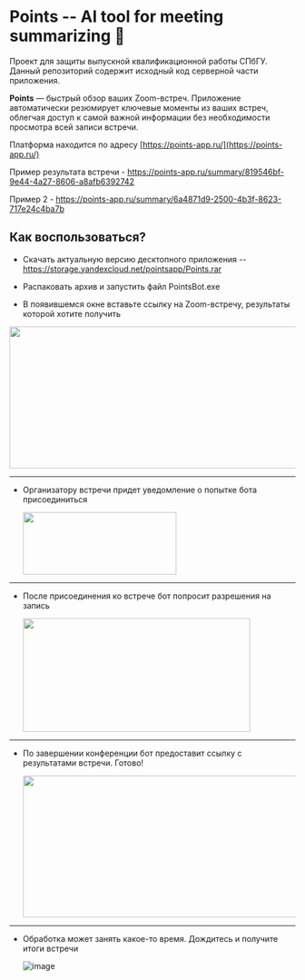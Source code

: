 # Points -- AI tool for meeting summarizing 👀
Проект для защиты выпускной квалификационной работы СПбГУ.
Данный репозиторий содержит исходный код серверной части приложения.

**Points** — быстрый обзор ваших Zoom-встреч. Приложение автоматически резюмирует ключевые моменты из ваших встреч, облегчая доступ к самой важной информации без необходимости просмотра всей записи встречи.

Платформа находится по адресу [https://points-app.ru/](https://points-app.ru/)

Пример результата встречи - https://points-app.ru/summary/819546bf-9e44-4a27-8606-a8afb6392742

Пример 2 - https://points-app.ru/summary/6a4871d9-2500-4b3f-8623-717e24c4ba7b

## Как воспользоваться?
* Скачать актуальную версию десктопного приложения -- https://storage.yandexcloud.net/pointsapp/Points.rar

*  Распаковать архив и запустить файл PointsBot.exe
  
* В появившемся окне вставьте ссылку на Zoom-встречу, результаты которой хотите получить
  
<img src="https://github.com/shesea/meetingAI/assets/57802587/ff5b17af-c2e6-42d7-a266-ecbfb65edaa9" width="530" height="250">
  
***
* Организатору встречи придет уведомление о попытке бота присоединиться
  
  <img src="https://github.com/shesea/meetingAI/assets/57802587/9efafd72-6770-4838-9dbd-44603b3139c4" width="270" height="110">

  
***
* После присоединения ко встрече бот попросит разрешения на запись

  <img src="https://github.com/shesea/meetingAI/assets/57802587/1647f521-79af-4fce-adea-3a653b08bd55" width="400" height="200">

***
* По завершении конференции бот предоставит ссылку с результатами встречи. Готово!

  <img src="https://github.com/shesea/meetingAI/assets/57802587/edf1f6b4-df4b-4a39-bc7b-9992192ecdd8" width="530" height="250">
  
*** 
* Обработка может занять какое-то время. Дождитесь и получите итоги встречи
  
  ![image](https://github.com/shesea/meetingAI/assets/57802587/c48f36b0-9dde-45d7-92a8-b9ebe1c4418a)

